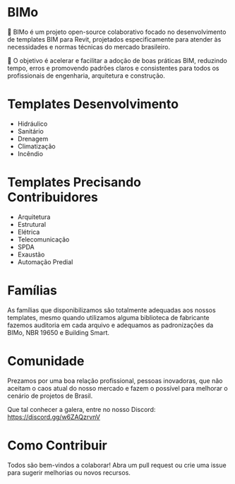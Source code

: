 # BIMo
🚀 BIMo é um projeto open-source colaborativo focado no desenvolvimento de templates BIM para Revit, projetados especificamente para atender às necessidades e normas técnicas do mercado brasileiro.

🎯 O objetivo é acelerar e facilitar a adoção de boas práticas BIM, reduzindo tempo, erros e promovendo padrões claros e consistentes para todos os profissionais de engenharia, arquitetura e construção.
# Templates Desenvolvimento
- Hidráulico
- Sanitário
- Drenagem
- Climatização
- Incêndio
# Templates Precisando Contribuidores
- Arquitetura
- Estrutural
- Elétrica
- Telecomunicação
- SPDA
- Exaustão
- Automação Predial
# Famílias
As famílias que disponibilizamos são totalmente adequadas aos nossos templates, mesmo quando utilizamos alguma biblioteca de fabricante fazemos auditoria em cada arquivo e adequamos as padronizações da BIMo, NBR 19650 e Building Smart.
# Comunidade
Prezamos por uma boa relação profissional, pessoas inovadoras, que não aceitam o caos atual do nosso mercado e fazem o possível para melhorar o cenário de projetos de Brasil.

Que tal conhecer a galera, entre no nosso Discord: https://discord.gg/w6ZAQzrvnV

# Como Contribuir
Todos são bem-vindos a colaborar! Abra um pull request ou crie uma issue para sugerir melhorias ou novos recursos.